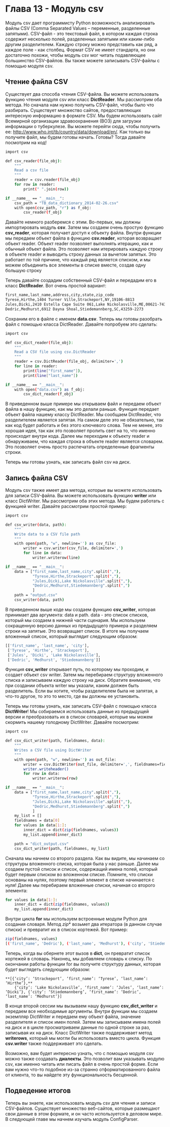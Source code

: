 # Глава 13 - Модуль csv

Модуль csv дает программисту Python возможность анализировать файлы CSV (Comma Separated Values – переменные, разделенные запятыми). CSV-файл - это текстовый файл, в котором каждая строка содержит несколько полей, разделенных запятыми или каким-либо другим разделителем. Каждую строку можно представить как ряд, а каждое поле - как столбец. Формат CSV не имеет стандарта, но они достаточно похожи, чтобы модуль csv мог читать подавляющее большинство CSV-файлов. Вы также можете записывать CSV-файлы с помощью модуля csv.

## Чтение файла CSV

Существует два способа чтения CSV-файла. Вы можете использовать функцию чтения модуля csv или класс **DictReader**. Мы рассмотрим оба метода. Но сначала нам нужно получить CSV-файл, чтобы было что разбирать. Существует множество сайтов, предоставляющих интересную информацию в формате CSV. Мы будем использовать сайт Всемирной организации здравоохранения (ВОЗ) для загрузки информации о туберкулезе. Вы можете перейти сюда, чтобы получить ее: http://www.who.int/tb/country/data/download/en/. Как только вы получите файл, мы будем готовы начать. Готовы? Тогда давайте посмотрим на код!

```sh
import csv

def csv_reader(file_obj):
    """
    Read a csv file
    """
    reader = csv.reader(file_obj)
    for row in reader:
        print(" ".join(row))

if __name__ == "__main__":
    csv_path = "TB_data_dictionary_2014-02-26.csv"
    with open(csv_path, "r") as f_obj:
        csv_reader(f_obj)
```

Давайте немного разберемся с этим. Во-первых, мы должны импортировать модуль **csv**. Затем мы создаем очень простую функцию **csv_reader**, которая получает доступ к объекту файла. Внутри функции мы передаем объект файла в функцию **csv.reader**, которая возвращает объект reader. Объект reader позволяет выполнять итерацию, как и обычный объект файла. Это позволяет нам итерировать каждую строку в объекте reader и выводить строку данных за вычетом запятых. Это работает по той причине, что каждый ряд является списком, и мы можем объединить все элементы в списке вместе, создав одну большую строку

Теперь давайте создадим собственный CSV-файл и передадим его в класс **DictReader**. Вот очень простой вариант:

```sh
first_name,last_name,address,city,state,zip_code
Tyrese,Hirthe,1404 Turner Ville,Strackeport,NY,19106-8813
Jules,Dicki,2410 Estella Cape Suite 061,Lake Nickolasville,ME,00621-7435
Dedric,Medhurst,6912 Dayna Shoal,Stiedemannberg,SC,43259-2273
```
Сохраним его в файле с именем **data.csv**. Теперь мы готовы разобрать файл с помощью класса DictReader. Давайте попробуем это сделать:

```sh
import csv

def csv_dict_reader(file_obj):
    """
    Read a CSV file using csv.DictReader
    """
    reader = csv.DictReader(file_obj, delimiter=',')
    for line in reader:
        print(line["first_name"]),
        print(line["last_name"])

if __name__ == "__main__":
    with open("data.csv") as f_obj:
        csv_dict_reader(f_obj)
```

В приведенном выше примере мы открываем файл и передаем объект файла в нашу функцию, как мы это делали раньше. Функция передает объект файла нашему классу DictReader. Мы сообщаем DictReader, что разделителем является запятая. На самом деле это не обязательно, так как код будет работать и без этого ключевого слова. Тем не менее, это хорошая идея, так как это позволяет пролить свет на то, что именно происходит внутри кода. Далее мы переходим к объекту reader и обнаруживаем, что каждая строка в объекте reader является словарем. Это позволяет очень просто распечатать определенные фрагменты строки.

Теперь мы готовы узнать, как записать файл csv на диск.

## Запись файла CSV

Модуль csv также имеет два метода, которые вы можете использовать для записи CSV-файла. Вы можете использовать функцию **writer** или класс DictWriter. Мы рассмотрим оба этих метода. Мы будем работать с функцией writer. Давайте рассмотрим простой пример:

```sh
import csv

def csv_writer(data, path):
    """
    Write data to a CSV file path
    """
    with open(path, "w", newline='') as csv_file:
        writer = csv.writer(csv_file, delimiter=',')
        for line in data:
            writer.writerow(line)

if __name__ == "__main__":
    data = ["first_name,last_name,city".split(","),
            "Tyrese,Hirthe,Strackeport".split(","),
            "Jules,Dicki,Lake Nickolasville".split(","),
            "Dedric,Medhurst,Stiedemannberg".split(",")
            ]
    path = "output.csv"
    csv_writer(data, path)
```

В приведенном выше коде мы создаем функцию **csv_writer**, которая принимает два аргумента: data и path. data - это список списков, который мы создаем в нижней части сценария. Мы используем сокращенную версию данных из предыдущего примера и разделяем строки на запятые. Это возвращает список. В итоге мы получаем вложенный список, который выглядит следующим образом:


```sh
[['first_name', 'last_name', 'city'],
 ['Tyrese', 'Hirthe', 'Strackeport'],
 ['Jules', 'Dicki', 'Lake Nickolasville'],
 ['Dedric', 'Medhurst', 'Stiedemannberg']]
```

Функция **csv_writer** открывает путь, по которому мы проходим, и создает объект csv writer. Затем мы перебираем структуру вложенного списка и записываем каждую строку на диск. Обратите внимание, что при создании объекта writer мы указали, каким должен быть разделитель. Если вы хотите, чтобы разделителем была не запятая, а что-то другое, то это то место, где вы должны ее установить.

Теперь мы готовы узнать, как записать CSV-файл с помощью класса **DictWriter**! Мы собираемся использовать данные из предыдущей версии и преобразовать их в список словарей, которые мы можем скормить нашему голодному DictWriter. Давайте посмотрим:


```sh
import csv

def csv_dict_writer(path, fieldnames, data):
    """
    Writes a CSV file using DictWriter
    """
    with open(path, "w", newline='') as out_file:
        writer = csv.DictWriter(out_file, delimiter=',', fieldnames=fieldnames)
        writer.writeheader()
        for row in data:
            writer.writerow(row)

if __name__ == "__main__":
    data = ["first_name,last_name,city".split(","),
            "Tyrese,Hirthe,Strackeport".split(","),
            "Jules,Dicki,Lake Nickolasville".split(","),
            "Dedric,Medhurst,Stiedemannberg".split(",")
            ]
    my_list = []
    fieldnames = data[0]
    for values in data[1:]:
        inner_dict = dict(zip(fieldnames, values))
        my_list.append(inner_dict)

    path = "dict_output.csv"
    csv_dict_writer(path, fieldnames, my_list)
```

Сначала мы начнем со второго раздела. Как вы видите, мы начинаем со структуры вложенного списка, которая была у нас раньше. Далее мы создаем пустой список и список, содержащий имена полей,  который будет первым списком во вложенном списке. Помните, что списки основаны на нулях, поэтому первый элемент в списке начинается с нуля! Далее мы перебираем вложенные списки, начиная со второго элемента:


```sh
for values in data[1:]:
    inner_dict = dict(zip(fieldnames, values))
    my_list.append(inner_dict)
```

Внутри цикла **for** мы используем встроенные модули Python для создания словаря. Метод *zip** возьмет два итератора (в данном случае списки) и превратит их в список кортежей. Вот пример:


```sh
zip(fieldnames, values)
[('first_name', 'Dedric'), ('last_name', 'Medhurst'), ('city', 'Stiedemannberg')]
```
Теперь, когда вы обернете этот вызов в **dict**, он превратит список кортежей в словарь. Наконец, мы добавляем словарь к списку. По окончании работы функции for вы получите структуру данных, которая будет выглядеть следующим образом:

    **[{‘city’: ‘Strackeport’, ‘first_name’: ‘Tyrese’, ‘last_name’: ‘Hirthe’},**
        {‘city’: ‘Lake Nickolasville’, ‘first_name’: ‘Jules’, ‘last_name’: ‘Dicki’}, {‘city’: ‘Stiedemannberg’, ‘first_name’: ‘Dedric’, ‘last_name’: ‘Medhurst’}]

В конце второй сессии мы вызываем нашу функцию **csv_dict_writer** и передаем все необходимые аргументы. Внутри функции мы создаем экземпляр DictWriter и передаем ему объект файла, значение разделителя и список имен полей. Затем мы записываем имена полей на диск и в цикле просматриваем данные по одной строке за раз, записывая их на диск. Класс DictWriter также поддерживает метод **writerows**, который мы могли бы использовать вместо цикла. Функция **csv.writer** также поддерживает это сделать.

Возможно, вам будет интересно узнать, что с помощью модуля csv можно также создавать **диалекты**. Это позволит вам указывать модулю csv, как именно читать или писать файл в очень простой форме. Если вам нужно что-то подобное из-за странно отформатированного файла от клиента, то вы найдете эту функциональность бесценной.

## Подведение итогов

Теперь вы знаете, как использовать модуль csv для чтения и записи CSV-файлов. Существует множество веб-сайтов, которые размещают свои данные в этом формате, и он часто используется в деловом мире. В следующей главе мы начнем изучать модуль ConfigParser.
